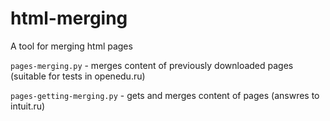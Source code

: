 # html-merging
A tool for merging html pages

`pages-merging.py` - merges content of previously downloaded pages (suitable for tests in openedu.ru)

`pages-getting-merging.py` - gets and merges content of pages (answres to intuit.ru)
